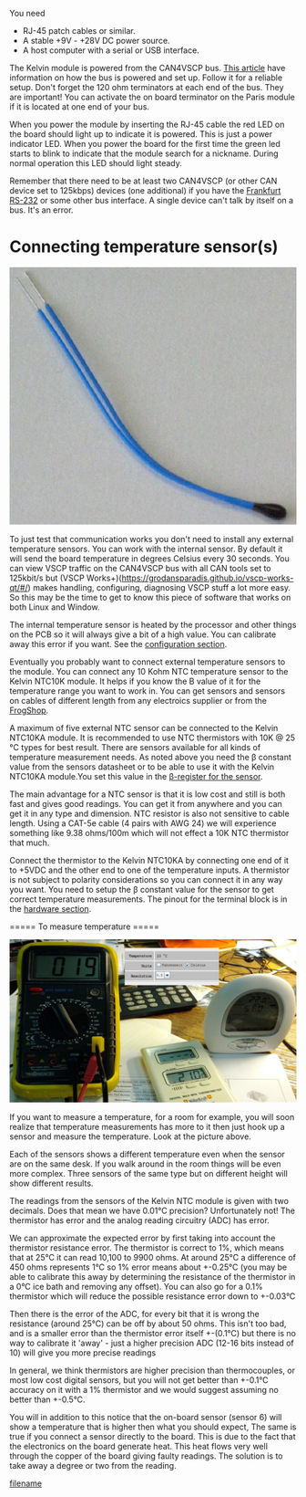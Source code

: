 
You need

  * RJ-45 patch cables or similar.
  * A stable +9V - +28V DC power source.
  * A host computer with a serial or USB interface.

The Kelvin module is powered from the CAN4VSCP bus. [This
article](https://github.com/grodansparadis/vscp/wiki/Connecting-CAN4VSCP-devices-together)
have information on how the bus is powered and set up. Follow it for a
reliable setup. Don't forget the 120 ohm terminators at each end of the
bus. <span class="underline">They are important\!</span> You can
activate the on board terminator on the Paris module if it is located at
one end of your bus.

When you power the module by inserting the RJ-45 cable the red LED on
the board should light up to indicate it is powered. This is just a
power indicator LED. When you power the board for the first time the
green led starts to blink to indicate that the module search for a
nickname. During normal operation this LED should light steady.

Remember that there need to be <span class="underline">at least
two</span> CAN4VSCP (or other CAN device set to 125kbps) devices (one
additional) if you have the [Frankfurt
RS-232](https://grodansparadis.github.io/can4vscp-frankfurt-rs232)
or some other bus interface. A single device can't talk by
itself on a bus. It's an error.

# Connecting temperature sensor(s)

![](./images/termistor.jpg)

To just test that communication works you don't need to install any external temperature sensors. You can work with the internal sensor. By default it will send the board temperature in degrees Celsius every 30 seconds. You can view VSCP traffic on the CAN4VSCP bus with all CAN tools set to 125kbit/s but (VSCP Works+)(https://grodansparadis.github.io/vscp-works-qt/#/) makes handling, configuring, diagnosing VSCP stuff a lot more easy. So this may be the time to get to know this piece of software that works on both Linux and Window.

The internal temperature sensor is heated by the processor and other things on the PCB so it will always give a bit of a high value. You can calibrate away this error if you want. See the [configuration section](./configure.md).

Eventually you probably want to connect external temperature sensors to the module. You can connect any 10 Kohm NTC temperature sensor to the Kelvin NTC10K module. It helps if you know the B value of it for the temperature range you want to work in. You can get sensors and sensors on cables of different length from any electroics supplier or from the [FrogShop](http://www.frogshop.se).

A maximum of five external NTC sensor can be connected to the Kelvin NTC10KA module. It is recommended to use NTC thermistors with 10K @ 25 °C types for best result. There are sensors available for all kinds of temperature measurement needs. As noted above you need the β constant value from the sensors datasheet or to be able to use it with the Kelvin NTC10KA module.You set this value in the [β-register for the sensor](./registers?id=%ce%b2-constant-registers).

The main advantage for a NTC sensor is that it is low cost and still is both fast and gives good readings. You can get it from anywhere and you can get it in any type and dimension. NTC resistor is also not sensitive to cable length. Using a CAT-5e cable (4 pairs with AWG 24) we will experience something like 9.38 ohms/100m which will not effect a 10K NTC thermistor that much.

Connect the thermistor to the Kelvin NTC10KA by connecting one end of it to +5VDC and the other end to one of the temperature inputs. A thermistor is not subject to polarity considerations so you can connect it in any way you want. You need to setup the β constant value for the sensor to get correct temperature measurements. The pinout for the terminal block is in the [hardware section](./hardware?id=terminal-block).

===== To measure temperature =====

![](./images/tempdiff.jpg)

If you want to measure a temperature, for a room for example, you will soon realize that temperature measurements has more to it then just hook up a sensor and measure the temperature. Look at the picture above.

Each of the sensors shows a different temperature even when the sensor are on the same desk. If you walk around in the room things will be even more complex. Three sensors of the same type but on different height will show different results.

The readings from the sensors of the Kelvin NTC module is given with two decimals. Does that mean we have 0.01°C precision? Unfortunately not! The thermistor has error and the analog reading circuitry (ADC) has error.

We can approximate the expected error by first taking into account the thermistor resistance error. The thermistor is correct to 1%, which means that at 25°C it can read 10,100 to 9900 ohms. At around 25°C a difference of 450 ohms represents 1°C so 1% error means about +-0.25°C (you may be able to calibrate this away by determining the resistance of the thermistor in a 0°C ice bath and removing any offset). You can also go for a 0.1% thermistor which will reduce the possible resistance error down to +-0.03°C

Then there is the error of the ADC, for every bit that it is wrong the resistance (around 25°C) can be off by about 50 ohms. This isn't too bad, and is a smaller error than the thermistor error itself +-(0.1°C) but there is no way to calibrate it 'away' - just a higher precision ADC (12-16 bits instead of 10) will give you more precise readings

In general, we think thermistors are higher precision than thermocouples, or most low cost digital sensors, but you will not get better than +-0.1°C accuracy on it with a 1% thermistor and we would suggest assuming no better than +-0.5°C.

You will in addition to this notice that the on-board sensor (sensor 6) will show a temperature that is higher then what you should expect, The same is true if you connect a sensor directly to the board. This is due to the fact that the electronics on the board generate heat. This heat flows very well through the copper of the board giving faulty readings. The solution is to take away a degree or two from the reading.

  
[filename](./bottom-copyright.md ':include')
